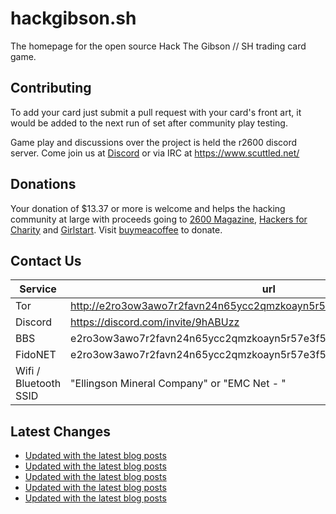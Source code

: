 # hackgibson.sh
The homepage for the open source Hack The Gibson // SH trading card game.


## Contributing

To add your card just submit a pull request with your card's front art, it would be added to the next run of set after community play testing.

Game play and discussions over the project is held the r2600 discord server. Come join us at [Discord](https://discord.com/invite/9hABUzz) or via IRC at https://www.scuttled.net/


## Donations

Your donation of $13.37 or more is welcome and helps the hacking community at large with proceeds going to [2600 Magazine](https://2600.com/), [Hackers for Charity](https://hackersforcharity.org) and [Girlstart](https://girlstart.org).  Visit [buymeacoffee](https://www.buymeacoffee.com/hackgibson.sh) to donate.


## Contact Us

Service | url
-|-
Tor | http://e2ro3ow3awo7r2favn24n65ycc2qmzkoayn5r57e3f56nvjwdcgg32ad.onion
Discord | https://discord.com/invite/9hABUzz
BBS | e2ro3ow3awo7r2favn24n65ycc2qmzkoayn5r57e3f56nvjwdcgg32ad.onion:23
FidoNET | e2ro3ow3awo7r2favn24n65ycc2qmzkoayn5r57e3f56nvjwdcgg32ad.onion:24554
Wifi / Bluetooth SSID | "Ellingson Mineral Company" or "EMC Net - <fidonet address>"

## Latest Changes
<!-- BLOG-POST-LIST:START -->
- [Updated with the latest blog posts](https://github.com/DFW2600/hackgibson.sh/commit/b349d2f48fc0d9d7d1b473c2cf028fca6d71b0df)
- [Updated with the latest blog posts](https://github.com/DFW2600/hackgibson.sh/commit/a3558a7908b448d41963e503b14999928dbfa064)
- [Updated with the latest blog posts](https://github.com/DFW2600/hackgibson.sh/commit/87243384773ea4693eed97f5dcca44e047c6edf2)
- [Updated with the latest blog posts](https://github.com/DFW2600/hackgibson.sh/commit/0481ef9c7effb21281152deb1c202edb00d48314)
- [Updated with the latest blog posts](https://github.com/DFW2600/hackgibson.sh/commit/2695d8b0666fb44417e3fc7a3f80c8dd48c1802d)
<!-- BLOG-POST-LIST:END -->
